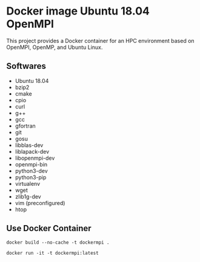# Docker image Ubuntu 18.04 OpenMPI 

This project provides a Docker container for an HPC environment based on OpenMPI, OpenMP, and Ubuntu Linux.

## Softwares

- Ubuntu 18.04
- bzip2 
- cmake 
- cpio 
- curl
- g++ 
- gcc 
- gfortran
- git 
- gosu
- libblas-dev 
- liblapack-dev 
- libopenmpi-dev 
- openmpi-bin 
- python3-dev 
- python3-pip 
- virtualenv 
- wget 
- zlib1g-dev 
- vim (preconfigured)
- htop

## Use Docker Container

```docker build --no-cache -t dockermpi .```

```docker run -it -t dockermpi:latest ```

